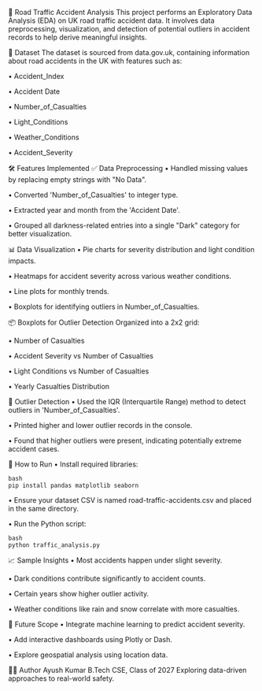 🚗 Road Traffic Accident Analysis
This project performs an Exploratory Data Analysis (EDA) on UK road traffic accident data. It involves data preprocessing, visualization, and detection of potential outliers in accident records to help derive meaningful insights.

📁 Dataset
The dataset is sourced from data.gov.uk, containing information about road accidents in the UK with features such as:

• Accident_Index

• Accident Date

• Number_of_Casualties

• Light_Conditions

• Weather_Conditions

• Accident_Severity


🛠️ Features Implemented
✅ Data Preprocessing
• Handled missing values by replacing empty strings with "No Data".

• Converted 'Number_of_Casualties' to integer type.

• Extracted year and month from the 'Accident Date'.

• Grouped all darkness-related entries into a single "Dark" category for better visualization.


📊 Data Visualization
• Pie charts for severity distribution and light condition impacts.

• Heatmaps for accident severity across various weather conditions.

• Line plots for monthly trends.

• Boxplots for identifying outliers in Number_of_Casualties.



📦 Boxplots for Outlier Detection
    Organized into a 2x2 grid:

• Number of Casualties

• Accident Severity vs Number of Casualties

• Light Conditions vs Number of Casualties

• Yearly Casualties Distribution



🚨 Outlier Detection
• Used the IQR (Interquartile Range) method to detect outliers in 'Number_of_Casualties'.

• Printed higher and lower outlier records in the console.

• Found that higher outliers were present, indicating potentially extreme accident cases.



📌 How to Run
  • Install required libraries:
```
bash
pip install pandas matplotlib seaborn
```
• Ensure your dataset CSV is named road-traffic-accidents.csv and placed in the same directory.

• Run the Python script:
```
bash
python traffic_analysis.py
```
📈 Sample Insights
• Most accidents happen under slight severity.

• Dark conditions contribute significantly to accident counts.

• Certain years show higher outlier activity.

• Weather conditions like rain and snow correlate with more casualties.



🧠 Future Scope
• Integrate machine learning to predict accident severity.

• Add interactive dashboards using Plotly or Dash.

• Explore geospatial analysis using location data.

👨‍💻 Author
Ayush Kumar
B.Tech CSE, Class of 2027
Exploring data-driven approaches to real-world safety.
